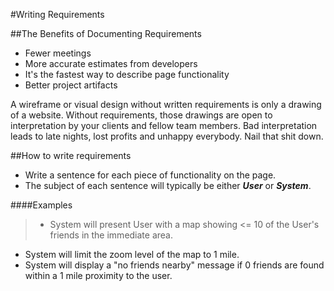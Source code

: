 #Writing Requirements

##The Benefits of Documenting Requirements

* Fewer meetings
* More accurate estimates from developers
* It's the fastest way to describe page functionality
* Better project artifacts

A wireframe or visual design without written requirements is only a drawing of a website.  Without requirements, those drawings are open to interpretation by your clients and fellow team members. Bad interpretation leads to late nights, lost profits and unhappy everybody. Nail that shit down.

##How to write requirements

* Write a sentence for each piece of functionality on the page.
* The subject of each sentence will typically be either ***User*** or ***System***.

####Examples
> * System will present User with a map showing <= 10 of the User's friends in the immediate area.
* System will limit the zoom level of the map to 1 mile.
* System will display a "no friends nearby" message if 0 friends are found within a 1 mile proximity to the user.